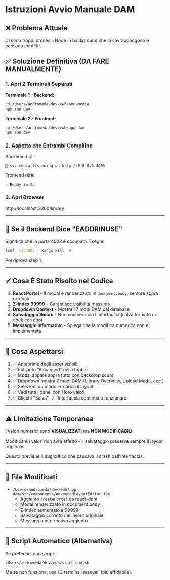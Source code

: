 # Istruzioni Avvio Manuale DAM

## ❌ Problema Attuale
Ci sono troppi processi Node in background che si sovrappongono e causano conflitti.

## ✅ Soluzione Definitiva (DA FARE MANUALMENTE)

### 1. Apri 2 Terminali Separati

**Terminale 1 - Backend:**
```bash
cd /Users/andromeda/dev/ewh/svc-media
npm run dev
```

**Terminale 2 - Frontend:**
```bash
cd /Users/andromeda/dev/ewh/app-dam
npm run dev
```

### 2. Aspetta che Entrambi Compilino

Backend dirà:
```
🚀 svc-media listening on http://0.0.0.0:4003
```

Frontend dirà:
```
✓ Ready in 2s
```

### 3. Apri Browser

http://localhost:3300/library

---

## 🐛 Se il Backend Dice "EADDRINUSE"

Significa che la porta 4003 è occupata. Esegui:

```bash
lsof -ti:4003 | xargs kill -9
```

Poi riprova step 1.

---

## ✅ Cosa È Stato Risolto nel Codice

1. **React Portal** - Il modal è renderizzato in `document.body`, sempre sopra rc-dock
2. **Z-index 99999** - Garantisce visibilità massima
3. **Dropdown Context** - Mostra i 7 modi DAM dal database
4. **Salvataggio Sicuro** - Non crasherà più l'interfaccia (salva formato rc-dock corretto)
5. **Messaggio Informativo** - Spiega che la modifica numerica non è implementata

---

## 🎯 Cosa Aspettarsi

1. ✅ Anteprime degli asset visibili
2. ✅ Pulsante "Advanced" nella topbar
3. ✅ Modal appare sopra tutto con backdrop scuro
4. ✅ Dropdown mostra 7 modi DAM (Library Overview, Upload Mode, ecc.)
5. ✅ Selezioni un modo → carica il layout
6. ✅ Vedi tutti i panel con i loro valori
7. ✅ Clicchi "Salva" → l'interfaccia continua a funzionare

---

## ⚠️ Limitazione Temporanea

I valori numerici sono **VISUALIZZATI** ma **NON MODIFICABILI**.

Modificare i valori non avrà effetto - il salvataggio preserva sempre il layout originale.

Questo previene il bug critico che causava il crash dell'interfaccia.

---

## 📁 File Modificati

- `/Users/andromeda/dev/ewh/app-dam/src/components/AdvancedLayoutEditor.tsx`
  - Aggiunto `createPortal` da react-dom
  - Modal renderizzato in document.body
  - Z-index aumentato a 99999
  - Salvataggio corretto del layout originale
  - Messaggio informativo aggiunto

---

## 🚀 Script Automatico (Alternativa)

Se preferisci uno script:

```bash
/Users/andromeda/dev/ewh/start-dam.sh
```

Ma se non funziona, usa i 2 terminali manuali (più affidabile).
